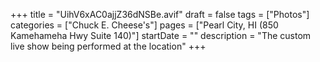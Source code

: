 +++
title = "UihV6xAC0ajjZ36dNSBe.avif"
draft = false
tags = ["Photos"]
categories = ["Chuck E. Cheese's"]
pages = ["Pearl City, HI (850 Kamehameha Hwy Suite 140)"]
startDate = ""
description = "The custom live show being performed at the location"
+++
